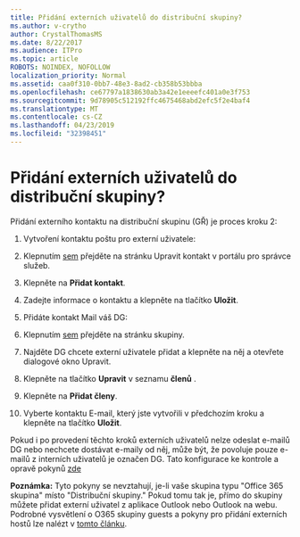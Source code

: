 ```yaml
---
title: Přidání externích uživatelů do distribuční skupiny?
ms.author: v-crytho
author: CrystalThomasMS
ms.date: 8/22/2017
ms.audience: ITPro
ms.topic: article
ROBOTS: NOINDEX, NOFOLLOW
localization_priority: Normal
ms.assetid: caa0f310-0bb7-48e3-8ad2-cb358b53bbba
ms.openlocfilehash: ce67797a1838630ab3a42e1eeeefc401a0e3f753
ms.sourcegitcommit: 9d78905c512192ffc4675468abd2efc5f2e4baf4
ms.translationtype: MT
ms.contentlocale: cs-CZ
ms.lasthandoff: 04/23/2019
ms.locfileid: "32398451"
---
```

# <a name="adding-external-users-to-a-distribution-group"></a>Přidání externích uživatelů do distribuční skupiny?

Přidání externího kontaktu na distribuční skupinu (GŘ) je proces kroku 2:
  
1. Vytvoření kontaktu poštu pro externí uživatele:
    
1. Klepnutím [sem](https://admin.microsoft.com/adminportal/home#/Contact) přejděte na stránku Upravit kontakt v portálu pro správce služeb. 
    
2. Klepněte na **Přidat kontakt**.
    
3. Zadejte informace o kontaktu a klepněte na tlačítko **Uložit**.
    
2. Přidáte kontakt Mail váš DG:
    
1. Klepnutím [sem](https://admin.microsoft.com/adminportal/home#/groups) přejděte na stránku skupiny. 
    
2. Najděte DG chcete externí uživatele přidat a klepněte na něj a otevřete dialogové okno Upravit.
    
3. Klepněte na tlačítko **Upravit** v seznamu **členů** . 
    
4. Klepněte na **Přidat členy**.
    
5. Vyberte kontaktu E-mail, který jste vytvořili v předchozím kroku a klepněte na tlačítko **Uložit**.
    
Pokud i po provedení těchto kroků externích uživatelů nelze odeslat e-mailů DG nebo nechcete dostávat e-maily od něj, může být, že povoluje pouze e-mailů z interních uživatelů je označen DG. Tato konfigurace ke kontrole a opravě pokynů [zde](https://support.office.com/article/Fix-email-delivery-issues-for-error-code-5-7-133-in-Office-365-991abc19-7756-438f-abcb-39f69b80f284.aspx)
  
 **Poznámka:** Tyto pokyny se nevztahují, je-li vaše skupina typu "Office 365 skupina" místo "Distribuční skupiny." Pokud tomu tak je, přímo do skupiny můžete přidat externí uživatel z aplikace Outlook nebo Outlook na webu. Podrobné vysvětlení o O365 skupiny guests a pokyny pro přidání externích hostů lze nalézt v [tomto článku](https://support.office.com/article/Guest-access-in-Office-365-Groups-bfc7a840-868f-4fd6-a390-f347bf51aff6.aspx).
  

